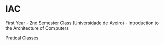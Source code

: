 # IAC
First Year - 2nd Semester Class (Universidade de Aveiro) - Introduction to the Architecture of Computers

Pratical Classes
